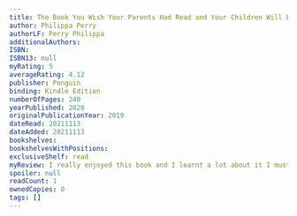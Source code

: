 ```yaml
---
title: The Book You Wish Your Parents Had Read and Your Children Will Be Glad That You Did
author: Philippa Perry
authorLF: Perry Philippa
additionalAuthors: 
ISBN: 
ISBN13: null
myRating: 5
averageRating: 4.12
publisher: Penguin
binding: Kindle Edition
numberOfPages: 240
yearPublished: 2020
originalPublicationYear: 2019
dateRead: 20211113
dateAdded: 20211113
bookshelves: 
bookshelvesWithPositions: 
exclusiveShelf: read
myReview: I really enjoyed this book and I learnt a lot about it I must say though that this is the first parenting book that Ive read to completion so Im not very informed on the subject But yeah I learnt so much and Id highly recommend it to anyone whos got kids or thinking about having kids I cant relate with some of the sections where kids remind you of your own childhood or where you relate in a certain way with them because of your own childhood I should come back to this review when I have kids I guess
spoiler: null
readCount: 1
ownedCopies: 0
tags: []
---
```


